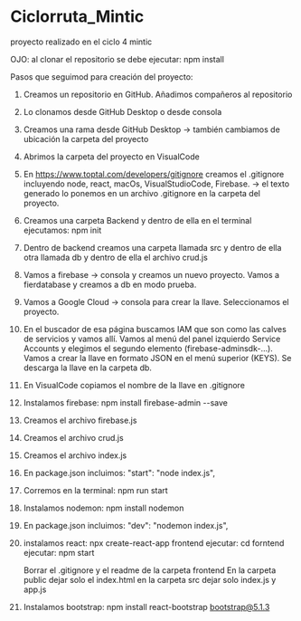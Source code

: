 # Ciclorruta_Mintic
proyecto realizado en el ciclo 4 mintic

OJO: al clonar el repositorio se debe ejecutar: npm install

Pasos que seguimod para creación del proyecto:

1. Creamos un repositorio en GitHub. Añadimos compañeros al repositorio

2. Lo clonamos desde GitHub Desktop o desde consola

3. Creamos una rama desde GitHub Desktop -> también cambiamos de ubicación la carpeta del proyecto

4. Abrimos la carpeta del proyecto en VisualCode

5. En https://www.toptal.com/developers/gitignore creamos el .gitignore incluyendo node, react, macOs, VisualStudioCode, Firebase. -> el texto generado lo ponemos en un archivo .gitignore en la carpeta del proyecto.

6. Creamos una carpeta Backend y dentro de ella en el terminal ejecutamos: npm init

7. Dentro de backend creamos una carpeta llamada src y dentro de ella otra llamada db y dentro de ella el archivo crud.js

8. Vamos a firebase -> consola y creamos un nuevo proyecto. Vamos a fierdatabase y creamos a db en modo prueba.

9. Vamos a Google Cloud -> consola para crear la llave. Seleccionamos el proyecto.

10. En el buscador de esa página buscamos IAM que son como las calves de servicios y vamos allí. Vamos al menú del panel izquierdo Service Accounts y elegimos el segundo elemento (firebase-adminsdk-…). Vamos a crear la llave en formato JSON en el menú superior (KEYS). Se descarga la llave en la carpeta db.

11. En VisualCode copiamos el nombre de la llave en .gitignore

12. Instalamos firebase: npm install firebase-admin --save

13. Creamos el archivo firebase.js

14. Creamos el archivo crud.js

15. Creamos el archivo index.js

16. En package.json incluimos:  "start": "node index.js",

17. Corremos en la terminal: npm run start

18. Instalamos nodemon: npm install nodemon 

19. En package.json incluimos: "dev": "nodemon index.js",

20. instalamos react: npx create-react-app frontend
    ejecutar: cd forntend
    ejecutar: npm start

    Borrar el .gitignore y el readme de la carpeta frontend
    En la carpeta public dejar solo el index.html
    en la carpeta src dejar solo index.js y app.js

21. Instalamos bootstrap: npm install react-bootstrap bootstrap@5.1.3


